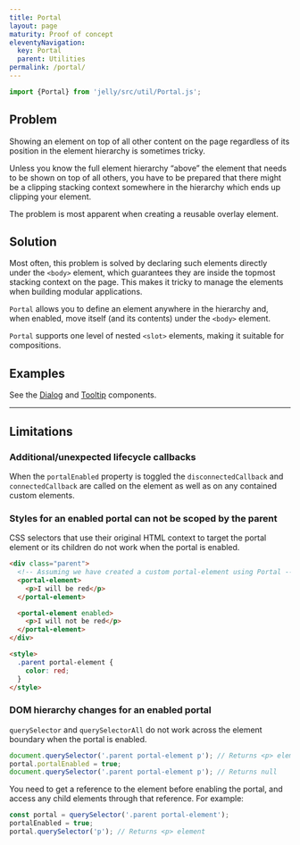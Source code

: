 ```yaml
---
title: Portal
layout: page
maturity: Proof of concept
eleventyNavigation:
  key: Portal
  parent: Utilities
permalink: /portal/
---
```


```javascript
import {Portal} from 'jelly/src/util/Portal.js';
```
<module-size modules="util/Portal.js,util/bemToShadow.js"></module-size>

## Problem

Showing an element on top of all other content on the page regardless of its position in the element hierarchy is sometimes tricky.

Unless you know the full element hierarchy “above” the element that needs to be shown on top of all others, you have to be prepared that there might be a clipping stacking context somewhere in the hierarchy which ends up clipping your element.

The problem is most apparent when creating a reusable overlay element.

## Solution

Most often, this problem is solved by declaring such elements directly under the `<body>` element, which guarantees they are inside the topmost stacking context on the page. This makes it tricky to manage the elements when building modular applications.

`Portal` allows you to define an element anywhere in the hierarchy and, when enabled, move itself (and its contents) under the `<body>` element.

`Portal` supports one level of nested `<slot>` elements, making it suitable for compositions.

## Examples

See the [Dialog](/dialog) and [Tooltip](/tooltip) components.

---

## Limitations

### Additional/unexpected lifecycle callbacks
When the `portalEnabled` property is toggled the `disconnectedCallback` and `connectedCallback` are called on the element as well as on any contained custom elements.

### Styles for an enabled portal can not be scoped by the parent
CSS selectors that use their original HTML context to target the portal element or its children do not work when the portal is enabled.

```html
<div class="parent">
  <!-- Assuming we have created a custom portal-element using Portal -->
  <portal-element>
    <p>I will be red</p>
  </portal-element>

  <portal-element enabled>
    <p>I will not be red</p>
  </portal-element>
</div>

<style>
  .parent portal-element {
    color: red;
  }
</style>
```

### DOM hierarchy changes for an enabled portal
`querySelector` and `querySelectorAll` do not work across the element boundary when the portal is enabled.

```javascript
document.querySelector('.parent portal-element p'); // Returns <p> element
portal.portalEnabled = true;
document.querySelector('.parent portal-element p'); // Returns null
```

You need to get a reference to the element before enabling the portal, and access any child elements through that reference. For example:
```javascript
const portal = querySelector('.parent portal-element');
portalEnabled = true;
portal.querySelector('p'); // Returns <p> element
```
